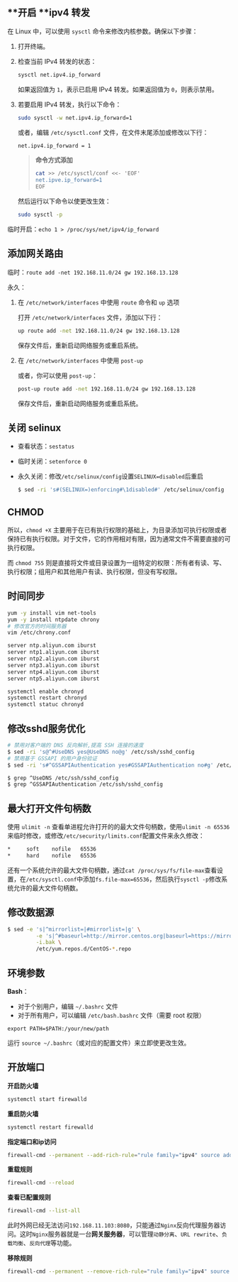 ## **开启 **ipv4 转发

在 Linux 中，可以使用 `sysctl` 命令来修改内核参数。确保以下步骤：

1. 打开终端。

2. 检查当前 IPv4 转发的状态：

   ```bash
   sysctl net.ipv4.ip_forward
   ```

   如果返回值为 `1`，表示已启用 IPv4 转发。如果返回值为 `0`，则表示禁用。

3. 若要启用 IPv4 转发，执行以下命令：

   ```bash
   sudo sysctl -w net.ipv4.ip_forward=1
   ```

   或者，编辑 `/etc/sysctl.conf` 文件，在文件末尾添加或修改以下行：

   ```bash
   net.ipv4.ip_forward = 1
   ```

   > **命令方式添加**
   >
   > ```bash
   > cat >> /etc/sysctl/conf <<- 'EOF'
   > net.ipve.ip_forward=1
   > EOF
   > ```

   然后运行以下命令以使更改生效：

   ```bash
   sudo sysctl -p
   ```

临时开启：`echo 1 > /proc/sys/net/ipv4/ip_forward`

## 添加网关路由

临时：`route add -net 192.168.11.0/24 gw 192.168.13.128`

永久：

1. 在 `/etc/network/interfaces` 中使用 `route` 命令和 `up` 选项

   打开 `/etc/network/interfaces` 文件，添加以下行：

   ```bash
   up route add -net 192.168.11.0/24 gw 192.168.13.128
   ```

   保存文件后，重新启动网络服务或重启系统。

2. 在 `/etc/network/interfaces` 中使用 `post-up`

   或者，你可以使用 `post-up`：

   ```bash
   post-up route add -net 192.168.11.0/24 gw 192.168.13.128
   ```

   保存文件后，重新启动网络服务或重启系统。

## 关闭 selinux

- 查看状态：`sestatus`

- 临时关闭：`setenforce 0`

- 永久关闭：修改`/etc/selinux/config`设置`SELINUX=disabled`后重启

  ```bash
  $ sed -ri 's#(SELINUX=)enforcing#\1disabled#' /etc/selinux/config
  ```

## CHMOD

所以，`chmod +X` 主要用于在已有执行权限的基础上，为目录添加可执行权限或者保持已有执行权限。对于文件，它的作用相对有限，因为通常文件不需要直接的可执行权限。

而 `chmod 755` 则是直接将文件或目录设置为一组特定的权限：所有者有读、写、执行权限；组用户和其他用户有读、执行权限，但没有写权限。

## 时间同步

```bash
yum -y install vim net-tools
yum -y install ntpdate chrony
# 修改官方的时间服务器
vim /etc/chrony.conf

server ntp.aliyun.com iburst
server ntp1.aliyun.com iburst
server ntp2.aliyun.com iburst
server ntp3.aliyun.com iburst
server ntp4.aliyun.com iburst
server ntp5.aliyun.com iburst

systemctl enable chronyd
systemctl restart chronyd
systemctl statuc chronyd
```

## 修改sshd服务优化

```bash
# 禁用对客户端的 DNS 反向解析,提高 SSH 连接的速度
$ sed -ri 's@^#UseDNS yes@UseDNS no@g' /etc/ssh/sshd_config
# 禁用基于 GSSAPI 的用户身份验证
$ sed -ri 's#^GSSAPIAuthentication yes#GSSAPIAuthentication no#g' /etc/ssh/sshd_config

$ grep ^UseDNS /etc/ssh/sshd_config 
$ grep ^GSSAPIAuthentication /etc/ssh/sshd_config
```

## 最大打开文件句柄数

使用 `ulimit -n` 查看单进程允许打开的的最大文件句柄数，使用`ulimit -n 65536`来临时修改，或修改`/etc/security/limits.conf`配置文件来永久修改：

```bash
*     soft    nofile   65536
*     hard    nofile   65536
```

还有一个系统允许的最大文件句柄数，通过`cat /proc/sys/fs/file-max`查看设置，在`/etc/sysctl.conf`中添加`fs.file-max=65536`，然后执行`sysctl -p`修改系统允许的最大文件句柄数。

## 修改数据源

```bash
$ sed -e 's|^mirrorlist=|#mirrorlist=|g' \
         -e 's|^#baseurl=http://mirror.centos.org|baseurl=https://mirrors.tuna.tsinghua.edu.cn|g' \
         -i.bak \
         /etc/yum.repos.d/CentOS-*.repo
```

## 环境参数

**Bash**：

- 对于个别用户，编辑 `~/.bashrc` 文件
- 对于所有用户，可以编辑 `/etc/bash.bashrc` 文件（需要 root 权限）

```
export PATH=$PATH:/your/new/path
```

运行 `source ~/.bashrc`（或对应的配置文件）来立即使更改生效。

## 开放端口

**开启防火墙**

```bash
systemctl start firewalld
```

**重启防火墙**

```bash
systemctl restart firewalld
```

**指定端口和ip访问**

```Bash
firewall-cmd --permanent --add-rich-rule="rule family="ipv4" source address="192.168.11.101" port protocol="tcp" port="8080" accept"
```

**重载规则**

```bash
firewall-cmd --reload
```

**查看已配置规则**

```Bash
firewall-cmd --list-all
```

此时外网已经无法访问`192.168.11.103:8080`，只能通过`Nginx`反向代理服务器访问。这时`Nginx`服务器就是一台**网关服务器**，可以管理`动静分离`、`URL rewrite`、`负载均衡`、`反向代理`等功能。

**移除规则**

```Bash
firewall-cmd --permanent --remove-rich-rule="rule family="ipv4" source address="192.168.44.101" port port="8080" protocol="tcp" accept"
```

